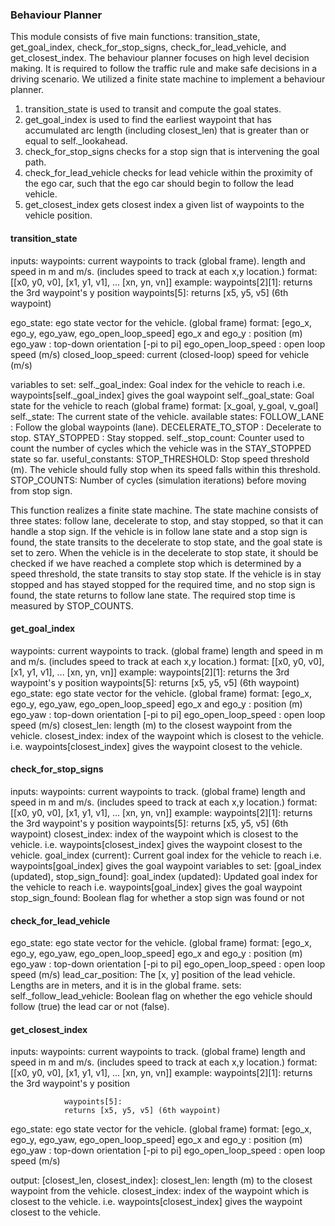 ### Behaviour Planner

This module consists of five main functions: transition_state, get_goal_index, check_for_stop_signs, check_for_lead_vehicle, and get_closest_index. The behaviour planner focuses on high level decision making. It is required to follow the traffic rule and make safe decisions in a driving scenario. 
We utilized a finite state machine to implement a behaviour planner. 

1. transition_state is used to transit and compute the goal states.
2. get_goal_index is used to find the earliest waypoint that has accumulated arc length (including closest_len) that is greater than or equal to self._lookahead.
3. check_for_stop_signs checks for a stop sign that is intervening the goal path.
4. check_for_lead_vehicle checks for lead vehicle within the proximity of the ego car, such that the ego car should begin to follow the lead vehicle.
5. get_closest_index gets closest index a given list of waypoints to the vehicle position.

#### transition_state
inputs:
waypoints:  current waypoints to track (global frame).
            length and speed in m and m/s.
            (includes speed to track at each x,y location.)
            format: [[x0, y0, v0],
                    [x1, y1, v1],
                    ...
                    [xn, yn, vn]]
            example:
                waypoints[2][1]:
                returns the 3rd waypoint's y position
                waypoints[5]:
                returns [x5, y5, v5] (6th waypoint)

ego_state:  ego state vector for the vehicle. (global frame)
            format: [ego_x, ego_y, ego_yaw, ego_open_loop_speed]
            ego_x and ego_y     : position (m)
            ego_yaw             : top-down orientation [-pi to pi]
            ego_open_loop_speed : open loop speed (m/s)
            closed_loop_speed: current (closed-loop) speed for vehicle (m/s)

variables to set:
            self._goal_index: Goal index for the vehicle to reach
                i.e. waypoints[self._goal_index] gives the goal waypoint
            self._goal_state: Goal state for the vehicle to reach (global frame)
                format: [x_goal, y_goal, v_goal]
            self._state: The current state of the vehicle.
                available states:
                    FOLLOW_LANE         : Follow the global waypoints (lane).
                    DECELERATE_TO_STOP  : Decelerate to stop.
                    STAY_STOPPED        : Stay stopped.
            self._stop_count: Counter used to count the number of cycles which the vehicle was in the STAY_STOPPED state so far.
useful_constants:
            STOP_THRESHOLD: Stop speed threshold (m). The vehicle should fully stop when its speed falls within this threshold.
            STOP_COUNTS: Number of cycles (simulation iterations) before moving from stop sign.

This function realizes a finite state machine. The state machine consists of three states: follow lane, decelerate to stop, and stay stopped, so that it can handle a stop sign.
If the vehicle is in follow lane state and a stop sign is found, the state transits to the decelerate to stop state, and the goal state is set to zero. 
When the vehicle is in the decelerate to stop state, it should be checked if we have reached a complete stop which is determined by a speed threshold, the state transits to stay stop state.
If the vehicle is in stay stopped and has stayed stopped for the required time, and no stop sign is found, the state returns to follow lane state. The required stop time is measured by STOP_COUNTS.

#### get_goal_index
waypoints:  current waypoints to track. (global frame)
            length and speed in m and m/s.
            (includes speed to track at each x,y location.)
            format: [[x0, y0, v0],
                    [x1, y1, v1],
                    ...
                    [xn, yn, vn]]
            example:
                waypoints[2][1]:
                returns the 3rd waypoint's y position
                waypoints[5]:
                returns [x5, y5, v5] (6th waypoint)
ego_state:  ego state vector for the vehicle. (global frame)
            format: [ego_x, ego_y, ego_yaw, ego_open_loop_speed]
                ego_x and ego_y     : position (m)
                ego_yaw             : top-down orientation [-pi to pi]
                ego_open_loop_speed : open loop speed (m/s)
closest_len: length (m) to the closest waypoint from the vehicle.
closest_index: index of the waypoint which is closest to the vehicle.
            i.e. waypoints[closest_index] gives the waypoint closest to the vehicle.
#### check_for_stop_signs
inputs:
waypoints:  current waypoints to track. (global frame)
            length and speed in m and m/s.
            (includes speed to track at each x,y location.)
            format: [[x0, y0, v0],
                        [x1, y1, v1],
                        ...
                        [xn, yn, vn]]
            example:
                waypoints[2][1]:
                returns the 3rd waypoint's y position
                waypoints[5]:
                returns [x5, y5, v5] (6th waypoint)
            closest_index: index of the waypoint which is closest to the vehicle.
                i.e. waypoints[closest_index] gives the waypoint closest to the vehicle.
            goal_index (current): Current goal index for the vehicle to reach
                i.e. waypoints[goal_index] gives the goal waypoint
variables to set:
            [goal_index (updated), stop_sign_found]:
                goal_index (updated): Updated goal index for the vehicle to reach
                i.e. waypoints[goal_index] gives the goal waypoint
            stop_sign_found: Boolean flag for whether a stop sign was found or not
#### check_for_lead_vehicle
ego_state:  ego state vector for the vehicle. (global frame)
            format: [ego_x, ego_y, ego_yaw, ego_open_loop_speed]
                ego_x and ego_y     : position (m)
                ego_yaw             : top-down orientation [-pi to pi]
                ego_open_loop_speed : open loop speed (m/s)
lead_car_position: The [x, y] position of the lead vehicle.
            Lengths are in meters, and it is in the global frame.
sets: self._follow_lead_vehicle: Boolean flag on whether the ego vehicle should follow (true) the lead car or not (false).

#### get_closest_index
inputs:
waypoints:  current waypoints to track. (global frame)
            length and speed in m and m/s.
            (includes speed to track at each x,y location.)
            format: [[x0, y0, v0],
                     [x1, y1, v1],
                     ...
                     [xn, yn, vn]]
            example:
                waypoints[2][1]:
                returns the 3rd waypoint's y position

                waypoints[5]:
                returns [x5, y5, v5] (6th waypoint)
ego_state:  ego state vector for the vehicle. (global frame)
            format: [ego_x, ego_y, ego_yaw, ego_open_loop_speed]
                ego_x and ego_y     : position (m)
                ego_yaw             : top-down orientation [-pi to pi]
                ego_open_loop_speed : open loop speed (m/s)

output:
[closest_len, closest_index]:
            closest_len: length (m) to the closest waypoint from the vehicle.
            closest_index: index of the waypoint which is closest to the vehicle.
                i.e. waypoints[closest_index] gives the waypoint closest to the vehicle.